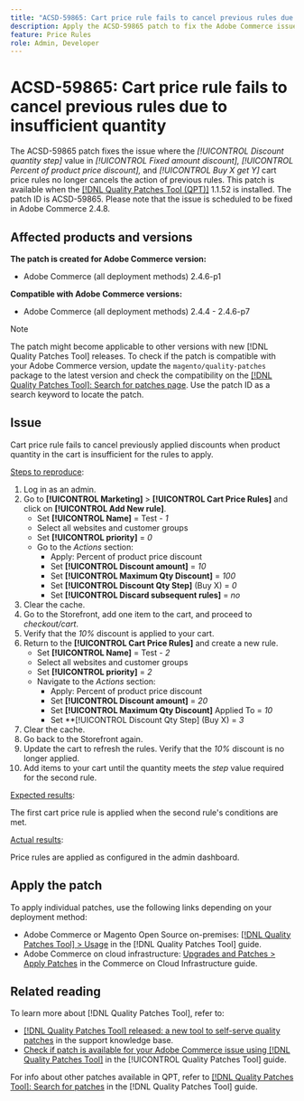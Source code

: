 ```yaml
---
title: "ACSD-59865: Cart price rule fails to cancel previous rules due to insufficient quantity"
description: Apply the ACSD-59865 patch to fix the Adobe Commerce issue where the *Discount quantity step* value in *Fixed amount discount,* *Percent of product price discount,* and *Buy X get Y* cart price rules no longer cancels the action of previous rules.
feature: Price Rules
role: Admin, Developer
---
```

# ACSD-59865: Cart price rule fails to cancel previous rules due to insufficient quantity

The ACSD-59865 patch fixes the issue where the *[!UICONTROL Discount quantity step]* value in *[!UICONTROL Fixed amount discount],* *[!UICONTROL Percent of product price discount],* and *[!UICONTROL Buy X get Y]* cart price rules no longer cancels the action of previous rules. This patch is available when the [[!DNL Quality Patches Tool (QPT)]](https://experienceleague.adobe.com/en/docs/commerce-knowledge-base/kb/announcements/commerce-announcements/magento-quality-patches-released-new-tool-to-self-serve-quality-patches) 1.1.52 is installed. The patch ID is ACSD-59865. Please note that the issue is scheduled to be fixed in Adobe Commerce 2.4.8.

## Affected products and versions

**The patch is created for Adobe Commerce version:**

* Adobe Commerce (all deployment methods) 2.4.6-p1

**Compatible with Adobe Commerce versions:**

* Adobe Commerce (all deployment methods) 2.4.4 - 2.4.6-p7

>[!NOTE]
>
>The patch might become applicable to other versions with new [!DNL Quality Patches Tool] releases. To check if the patch is compatible with your Adobe Commerce version, update the `magento/quality-patches` package to the latest version and check the compatibility on the [[!DNL Quality Patches Tool]: Search for patches page](https://experienceleague.adobe.com/tools/commerce-quality-patches/index.html). Use the patch ID as a search keyword to locate the patch.

## Issue

Cart price rule fails to cancel previously applied discounts when product quantity in the cart is insufficient for the rules to apply.

<u>Steps to reproduce</u>:

1. Log in as an admin.
1. Go to **[!UICONTROL Marketing]** > **[!UICONTROL Cart Price Rules]** and click on **[!UICONTROL Add New rule]**.
    * Set **[!UICONTROL Name]** = Test - *1*
    * Select all websites and customer groups
    * Set **[!UICONTROL priority]** = *0*
    * Go to the *Actions* section:
        * Apply: Percent of product price discount
        * Set **[!UICONTROL Discount amount]** = *10*
        * Set **[!UICONTROL Maximum Qty Discount]** = *100*
        * Set **[!UICONTROL Discount Qty Step]** (Buy X) = *0*
        * Set **[!UICONTROL Discard subsequent rules]** = *no*
1. Clear the cache.
1. Go to the Storefront, add one item to the cart, and proceed to *checkout/cart*.
1. Verify that the *10%* discount is applied to your cart.
1. Return to the **[!UICONTROL Cart Price Rules]** and create a new rule.
    * Set **[!UICONTROL Name]** = Test - *2*
    * Select all websites and customer groups
    * Set **[!UICONTROL priority]** = *2*
    * Navigate to the *Actions* section:
        * Apply: Percent of product price discount
        * Set **[!UICONTROL Discount amount]** = *20*
        * Set **[!UICONTROL Maximum Qty Discount]** Applied To = *10*
        * Set **[!UICONTROL Discount Qty Step] (Buy X) = *3*
1. Clear the cache.
1. Go back to the Storefront again.
1. Update the cart to refresh the rules. Verify that the *10%* discount is no longer applied.
1. Add items to your cart until the quantity meets the *step* value required for the second rule.

<u>Expected results</u>:

The first cart price rule is applied when the second rule's conditions are met.

<u>Actual results</u>:

Price rules are applied as configured in the admin dashboard.

## Apply the patch

To apply individual patches, use the following links depending on your deployment method:

* Adobe Commerce or Magento Open Source on-premises: [[!DNL Quality Patches Tool] > Usage](/help/tools/quality-patches-tool/usage.md) in the [!DNL Quality Patches Tool] guide.
* Adobe Commerce on cloud infrastructure: [Upgrades and Patches > Apply Patches](https://experienceleague.adobe.com/docs/commerce-cloud-service/user-guide/develop/upgrade/apply-patches.html) in the Commerce on Cloud Infrastructure guide.

## Related reading

To learn more about [!DNL Quality Patches Tool], refer to:

* [[!DNL Quality Patches Tool] released: a new tool to self-serve quality patches](https://experienceleague.adobe.com/en/docs/commerce-knowledge-base/kb/announcements/commerce-announcements/magento-quality-patches-released-new-tool-to-self-serve-quality-patches) in the support knowledge base.
* [Check if patch is available for your Adobe Commerce issue using [!DNL Quality Patches Tool]](/help/tools/quality-patches-tool/patches-available-in-qpt/check-patch-for-magento-issue-with-magento-quality-patches.md) in the [!UICONTROL Quality Patches Tool] guide.

For info about other patches available in QPT, refer to [[!DNL Quality Patches Tool]: Search for patches](https://experienceleague.adobe.com/tools/commerce-quality-patches/index.html) in the [!DNL Quality Patches Tool] guide.
